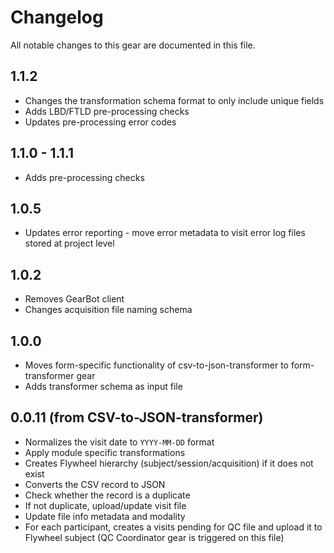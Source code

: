 # Changelog

All notable changes to this gear are documented in this file.

## 1.1.2
* Changes the transformation schema format to only include unique fields
* Adds LBD/FTLD pre-processing checks
* Updates pre-processing error codes

## 1.1.0 - 1.1.1
* Adds pre-processing checks
  
## 1.0.5
* Updates error reporting - move error metadata to visit error log files stored at project level
  
## 1.0.2
- Removes GearBot client
- Changes acquisition file naming schema

## 1.0.0

- Moves form-specific functionality of csv-to-json-transformer to form-transformer gear
- Adds transformer schema as input file

## 0.0.11 (from CSV-to-JSON-transformer)
- Normalizes the visit date to `YYYY-MM-DD` format
- Apply module specific transformations
- Creates Flywheel hierarchy (subject/session/acquisition) if it does not exist
- Converts the CSV record to JSON
- Check whether the record is a duplicate
- If not duplicate, upload/update visit file
- Update file info metadata and modality
- For each participant, creates a visits pending for QC file and upload it to Flywheel subject (QC Coordinator gear is triggered on this file)